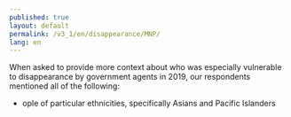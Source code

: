 ```yaml
---
published: true
layout: default
permalink: /v3_1/en/disappearance/MNP/
lang: en
---
```

When asked to provide more context about who was especially vulnerable to disappearance by government agents in 2019, our respondents mentioned all of the following:

- ople of particular ethnicities, specifically Asians and Pacific Islanders

